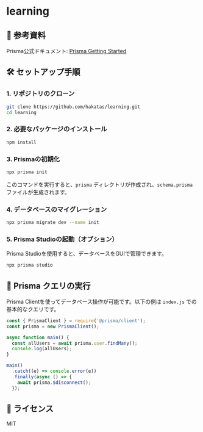 # learning

## 📖 参考資料
Prisma公式ドキュメント: [Prisma Getting Started](https://www.prisma.io/docs/getting-started/quickstart-sqlite)

## 🛠️ セットアップ手順

### 1. リポジトリのクローン
```sh
git clone https://github.com/hakatas/learning.git
cd learning
```

### 2. 必要なパッケージのインストール
```sh
npm install
```

### 3. Prismaの初期化
```sh
npx prisma init
```
このコマンドを実行すると、`prisma` ディレクトリが作成され、`schema.prisma` ファイルが生成されます。

### 4. データベースのマイグレーション
```sh
npx prisma migrate dev --name init
```

### 5. Prisma Studioの起動（オプション）
Prisma Studioを使用すると、データベースをGUIで管理できます。
```sh
npx prisma studio
```

## 🚀 Prisma クエリの実行
Prisma Clientを使ってデータベース操作が可能です。以下の例は `index.js` での基本的なクエリです。

```javascript
const { PrismaClient } = require('@prisma/client');
const prisma = new PrismaClient();

async function main() {
  const allUsers = await prisma.user.findMany();
  console.log(allUsers);
}

main()
  .catch((e) => console.error(e))
  .finally(async () => {
    await prisma.$disconnect();
  });
```

## 📝 ライセンス
MIT

